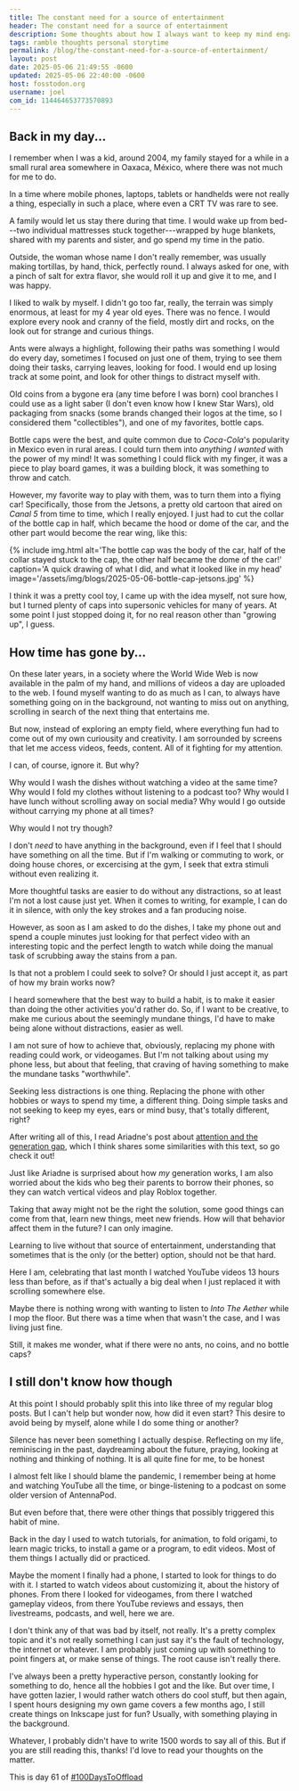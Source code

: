 ```yaml
---
title: The constant need for a source of entertainment
header: The constant need for a source of entertainment
description: Some thoughts about how I always want to keep my mind engaged and curious—or to keep it distracted from the real world?
tags: ramble thoughts personal storytime
permalink: /blog/the-constant-need-for-a-source-of-entertainment/
layout: post
date: 2025-05-06 21:49:55 -0600
updated: 2025-05-06 22:40:00 -0600
host: fosstodon.org
username: joel
com_id: 114464653773570893
---
```


## Back in my day...

I remember when I was a kid, around 2004, my family stayed for a while in a small rural area somewhere in Oaxaca, México, where there was not much for me to do.

In a time where mobile phones, laptops, tablets or handhelds were not really a thing, especially in such a place, where even a CRT TV was rare to see.

A family would let us stay there during that time. I would wake up from bed---two individual mattresses stuck together---wrapped by huge blankets, shared with my parents and sister, and go spend my time in the patio. 

Outside, the woman whose name I don't really remember, was usually making tortillas, by hand, thick, perfectly round. I always asked for one, with a pinch of salt for extra flavor, she would roll it up and give it to me, and I was happy.

I liked to walk by myself. I didn't go too far, really, the terrain was simply enormous, at least for my 4 year old eyes. There was no fence. I would explore every nook and cranny of the field, mostly dirt and rocks, on the look out for strange and curious things.

Ants were always a highlight, following their paths was something I would do every day, sometimes I focused on just one of them, trying to see them doing their tasks, carrying leaves, looking for food. I would end up losing track at some point, and look for other things to distract myself with.

Old coins from a bygone era (any time before I was born) cool branches I could use as a light saber (I don't even know how I knew Star Wars), old packaging from snacks (some brands changed their logos at the time, so I considered them "collectibles"), and one of my favorites, bottle caps.

Bottle caps were the best, and quite common due to *Coca-Cola*'s popularity in Mexico even in rural areas. I could turn them into *anything I wanted* with the power of my mind! It was something I could flick with my finger, it was a piece to play board games, it was a building block, it was something to throw and catch.

However, my favorite way to play with them, was to turn them into a flying car! Specifically, those from the Jetsons, a pretty old cartoon that aired on *Canal 5* from time to time, which I really enjoyed. I just had to cut the collar of the bottle cap in half, which became the hood or dome of the car, and the other part would become the rear wing, like this:

{% include img.html alt='The bottle cap was the body of the car, half of the collar  stayed stuck to the cap, the other half became the dome of the car!' caption='A quick drawing of what I did, and what it looked like in my head' image='/assets/img/blogs/2025-05-06-bottle-cap-jetsons.jpg' %}


I think it was a pretty cool toy, I came up with the idea myself, not sure how, but I turned plenty of caps into supersonic vehicles for many of years. At some point I just stopped doing it, for no real reason other than "growing up", I guess.

## How time has gone by...

On these later years, in a society where the World Wide Web is now available in the palm of my hand, and millions of videos a day are uploaded to the web. I found myself wanting to do as much as I can, to always have something going on in the background, not wanting to miss out on anything, scrolling in search of the next thing that entertains me.

But now, instead of exploring an empty field, where everything fun had to come out of my own curiousity and creativity. I am sorrounded by screens that let me access videos, feeds, content. All of it fighting for my attention.

I can, of course, ignore it. But why?

Why would I wash the dishes without watching a video at the same time? Why would I fold my clothes without listening to a podcast too? Why would I have lunch without scrolling away on social media? Why would I go outside without carrying my phone at all times?

Why would I not try though?

I don't *need* to have anything in the background, even if I feel that I should have something on all the time. But if I'm walking or commuting to work, or doing house chores, or excercising at the gym, I seek that extra stimuli without even realizing it.

More thoughtful tasks are easier to do without any distractions, so at least I'm not a lost cause just yet. When it comes to writing, for example, I can do it in silence, with only the key strokes and a fan producing noise.

However, as soon as I am asked to do the dishes, I take my phone out and spend a couple minutes just looking for that perfect video with an interesting topic and the perfect length to watch while doing the manual task of scrubbing away the stains from a pan.

Is that not a problem I could seek to solve? Or should I just accept it, as part of how my brain works now?

I heard somewhere that the best way to build a habit, is to make it easier than doing the other activities you'd rather do. So, if I want to be creative, to make me curious about the seemingly mundane things, I'd have to make being alone without distractions, easier as well.

I am not sure of how to achieve that, obviously, replacing my phone with reading could work, or videogames. But I'm not talking about using my phone less, but about that feeling, that craving of having something to make the mundane tasks "worthwhile".

Seeking less distractions is one thing. Replacing the phone with other hobbies or ways to spend my time, a different thing. Doing simple tasks and not seeking to keep my eyes, ears or mind busy, that's totally different, right?

After writing all of this, I read Ariadne's post about [attention and the generation gap](https://noisydeadlines.net/some-thoughts-on-generation-gap-and-attention), which I think shares some similarities with this text, so go check it out!

Just like Ariadne is surprised about how *my* generation works, I am also worried about the kids who beg their parents to borrow their phones, so they can watch vertical videos and play Roblox together.

Taking that away might not be the right the solution, some good things can come from that, learn new things, meet new friends. How will that behavior affect them in the future? I can only imagine.

Learning to live without that source of entertainment, understanding that sometimes that is the only (or the better) option, should not be that hard.

Here I am, celebrating that last month I watched YouTube videos 13 hours less than before, as if that's actually a big deal when I just replaced it with scrolling somewhere else.

Maybe there is nothing wrong with wanting to listen to *Into The Aether* while I mop the floor. But there was a time when that wasn't the case, and I was living just fine.

Still, it makes me wonder, what if there were no ants, no coins, and no bottle caps?

## I still don't know how though

At this point I should probably split this into like three of my regular blog posts. But I can't help but wonder now, how did it even start? This desire to avoid being by myself, alone while I do some thing or another?

Silence has never been something I actually despise. Reflecting on my life, reminiscing in the past, daydreaming about the future, praying, looking at nothing and thinking of nothing. It is all quite fine for me, to be honest

I almost felt like I should blame the pandemic, I remember being at home and watching YouTube all the time, or binge-listening to a podcast on some older version of AntennaPod. 

But even before that, there were other things that possibly triggered this habit of mine.

Back in the day I used to watch tutorials, for animation, to fold origami, to learn magic tricks, to install a game or a program, to edit videos. Most of them things I actually did or practiced.

Maybe the moment I finally had a phone, I started to look for things to do with it. I started to watch videos about customizing it, about the history of phones. From there I looked for videogames, from there I watched gameplay videos, from there YouTube reviews and essays, then livestreams, podcasts, and well, here we are.

I don't think any of that was bad by itself, not really. It's a pretty complex topic and it's not really something I can just say it's the fault of technology, the internet or whatever. I am probably just coming up with something to point fingers at, or make sense of things. The root cause isn't really there.

I've always been a pretty hyperactive person, constantly looking for something to do, hence all the hobbies I got and the like. But over time, I have gotten lazier, I would rather watch others do cool stuff, but then again, I spent hours designing my own game covers a few months ago, I still create things on Inkscape just for fun? Usually, with something playing in the background.

Whatever, I probably didn't have to write 1500 words to say all of this. But if you are still reading this, thanks! I'd love to read your thoughts on the matter.

This is day 61 of [#100DaysToOffload](https://100daystooffload.com)
